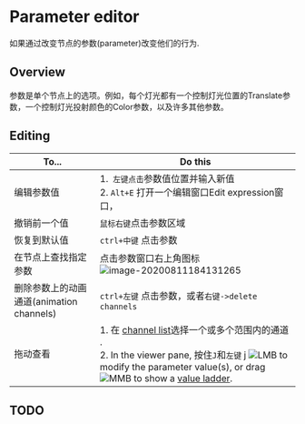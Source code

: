 # Parameter editor

如果通过改变节点的参数(parameter)改变他们的行为.

## Overview

参数是单个节点上的选项。例如，每个灯光都有一个控制灯光位置的Translate参数，一个控制灯光投射颜色的Color参数，以及许多其他参数。

## Editing

| To...                                    | Do this                                                      |
| ---------------------------------------- | ------------------------------------------------------------ |
| 编辑参数值                               | 1.` 左键点击`参数值位置并输入新值<br>2. `Alt+E` 打开一个编辑窗口Edit expression窗口， |
| 撤销前一个值                             | `鼠标右键`点击参数区域                                       |
| 恢复到默认值                             | `ctrl+中键` 点击参数                                         |
| 在节点上查找指定参数                     | 点击参数窗口右上角图标![image-20200811184131265](C:\Users\User\AppData\Roaming\Typora\typora-user-images\image-20200811184131265.png) |
| 删除参数上的动画通道(animation channels) | `ctrl+左键` 点击参数，或者`右键->delete channels`            |
| 拖动查看                                 | 1.  在 [channel list](http://127.0.0.2:48625/ref/panes/chanlist.html)选择一个或多个范围内的通道 .<br>2. In the viewer pane, 按住` J `和`左键` j ![LMB](http://127.0.0.2:48625/icons/KEYS/LMB.svg) to modify the parameter value(s), or drag ![MMB](http://127.0.0.2:48625/icons/KEYS/MMB.svg) to show a [value ladder](http://127.0.0.2:48625/basics/ladder.html). |

## TODO

